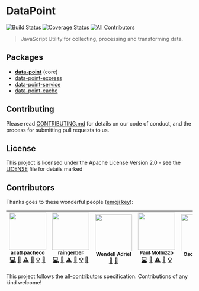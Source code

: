 # DataPoint

[![Build Status](https://travis-ci.org/ViacomInc/data-point.svg?branch=master)](https://travis-ci.org/ViacomInc/data-point) [![Coverage Status](https://coveralls.io/repos/github/ViacomInc/data-point/badge.svg?branch=master)](https://coveralls.io/github/ViacomInc/data-point?branch=master) [![All Contributors](https://img.shields.io/badge/all_contributors-6-orange.svg?style=flat)](#contributors)

> JavaScript Utility for collecting, processing and transforming data.

## Packages

- **[data-point](packages/data-point)** (core)
- [data-point-express](packages/data-point-express)
- [data-point-service](packages/data-point-service)
- [data-point-cache](packages/data-point-cache)

## Contributing

Please read [CONTRIBUTING.md](CONTRIBUTING.md) for details on our code of conduct, and the process for submitting pull requests to us.

## License

This project is licensed under the  Apache License Version 2.0 - see the [LICENSE](LICENSE) file for details
marked

## Contributors

Thanks goes to these wonderful people ([emoji key](https://github.com/kentcdodds/all-contributors#emoji-key)):

<!-- ALL-CONTRIBUTORS-LIST:START - Do not remove or modify this section -->
<!-- prettier-ignore -->
| [<img src="https://avatars2.githubusercontent.com/u/235111?v=4" width="100px;"/><br /><sub><b>acatl pacheco</b></sub>](https://github.com/acatl)<br />[💻](https://github.com/ViacomInc/data-point/commits?author=acatl "Code") [📖](https://github.com/ViacomInc/data-point/commits?author=acatl "Documentation") [⚠️](https://github.com/ViacomInc/data-point/commits?author=acatl "Tests") [👀](#review-acatl "Reviewed Pull Requests") [💡](#example-acatl "Examples") [🐛](https://github.com/ViacomInc/data-point/issues?q=author%3Aacatl "Bug reports") | [<img src="https://avatars2.githubusercontent.com/u/3729628?v=4" width="100px;"/><br /><sub><b>raingerber</b></sub>](https://github.com/raingerber)<br />[💻](https://github.com/ViacomInc/data-point/commits?author=raingerber "Code") [📖](https://github.com/ViacomInc/data-point/commits?author=raingerber "Documentation") [⚠️](https://github.com/ViacomInc/data-point/commits?author=raingerber "Tests") [👀](#review-raingerber "Reviewed Pull Requests") [💡](#example-raingerber "Examples") [🐛](https://github.com/ViacomInc/data-point/issues?q=author%3Araingerber "Bug reports") | [<img src="https://avatars1.githubusercontent.com/u/11641518?v=4" width="100px;"/><br /><sub><b>Wendell Adriel</b></sub>](https://wendelladriel.com)<br />[📖](https://github.com/ViacomInc/data-point/commits?author=WendellAdriel "Documentation") [🔧](#tool-WendellAdriel "Tools") | [<img src="https://avatars3.githubusercontent.com/u/737065?v=4" width="100px;"/><br /><sub><b>Paul Molluzzo</b></sub>](https://paul.molluzzo.com)<br />[💻](https://github.com/ViacomInc/data-point/commits?author=paulmolluzzo "Code") [📖](https://github.com/ViacomInc/data-point/commits?author=paulmolluzzo "Documentation") [⚠️](https://github.com/ViacomInc/data-point/commits?author=paulmolluzzo "Tests") [👀](#review-paulmolluzzo "Reviewed Pull Requests") [💡](#example-paulmolluzzo "Examples") | [<img src="https://avatars3.githubusercontent.com/u/153045?v=4" width="100px;"/><br /><sub><b>Oscar Valdez</b></sub>](http://ozipi.com)<br />[📖](https://github.com/ViacomInc/data-point/commits?author=ozipi "Documentation") | [<img src="https://avatars1.githubusercontent.com/u/11486970?v=4" width="100px;"/><br /><sub><b>Abe Peterkin</b></sub>](https://github.com/abepeterkin)<br />[📖](https://github.com/ViacomInc/data-point/commits?author=abepeterkin "Documentation") |
| :---: | :---: | :---: | :---: | :---: | :---: |
<!-- ALL-CONTRIBUTORS-LIST:END -->

This project follows the [all-contributors](https://github.com/kentcdodds/all-contributors) specification. Contributions of any kind welcome!
